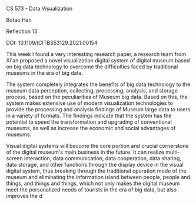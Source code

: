 CS 573 - Data Visualization

Botao Han

Reflection 13

DOI: 10.1109/ICITBS53129.2021.00154

This week I found a very interesting research paper, a research team from Xi'an proposed a novel visualization digital system of digital museum based on big data technology to overcome the difficulties faced by traditional museums in the era of big data. 

The system completely integrates the benefits of big data technology to the museum data perception, collecting, processing, analysis, and storage process, based on the peculiarities of Museum big data. Based on this, the system makes extensive use of modern visualization technologies to provide the processing and analysis findings of Museum large data to users in a variety of formats. The findings indicate that the system has the potential to speed the transformation and upgrading of conventional museums, as well as increase the economic and social advantages of museums.

Visual digital systems will become the core portion and crucial cornerstone of the digital museum's main business in the future. It can realize multi-screen interaction, data communication, data cooperation, data sharing, data storage, and other functions through the display device in the visual digital system, thus breaking through the traditional operation mode of the museum and eliminating the information island between people, people and things, and things and things, which not only makes the digital museum meet the personalized needs of tourists in the era of big data, but also improves the d